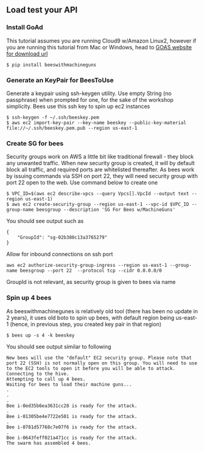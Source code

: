 ## Load test your API

### Install GoAd

This tutorial assumes you are running Cloud9 w/Amazon Linux2, however
if you are running this tutorial from Mac or Windows, head to 
[GOAS website for download url](https://goad.io/#install)


```
$ pip install beeswithmachineguns
```

### Generate an KeyPair for BeesToUse

Generate a keypair using ssh-keygen utility. Use empty String (no passphrase)
when prompted for one, for the sake of the workshop simplicity. Bees use this
ssh key to spin up ec2 instances

```
$ ssh-keygen -f ~/.ssh/beeskey.pem
$ aws ec2 import-key-pair --key-name beeskey --public-key-material file://~/.ssh/beeskey.pem.pub --region us-east-1
```
### Create SG for bees

Security groups work on AWS a little bit like traditional firewall - they
block any unwanted traffic. When new security group is created, it will by
default block all traffic, and required ports are whitelisted thereafter.
As bees work by issuing commands via SSH on port 22,  they will need security
group with port 22 open to the web. Use command below to create one

```
$ VPC_ID=$(aws ec2 describe-vpcs --query Vpcs[].VpcId --output text --region us-east-1)
$ aws ec2 create-security-group --region us-east-1 --vpc-id $VPC_ID --group-name beesgroup --description 'SG For Bees w/MachineGuns'
```

You should see output such as
```
{
    "GroupId": "sg-02b380c13a3765279"
}
```

Allow for inbound connections on ssh port

```
aws ec2 authorize-security-group-ingress --region us-east-1 --group-name beesgroup --port 22  --protocol tcp --cidr 0.0.0.0/0
```

GroupId is not relevant, as security group is given to bees via name

### Spin up 4 bees

As beeswithmachinegunes is relatively old tool (there has been no update in 2 years),
it uses old boto to spin up bees, with default region being us-east-1 (hence, in
previous step, you created key pair in that region)


```
$ bees up -s 4 -k beeskey
```

You should see output similar to following

```
New bees will use the "default" EC2 security group. Please note that port 22 (SSH) is not normally open on this group. You will need to use to the EC2 tools to open it before you will be able to attack.
Connecting to the hive.
Attempting to call up 4 bees.
Waiting for bees to load their machine guns...
.
.
.
Bee i-0ed35b6ea3631cc28 is ready for the attack.
.
Bee i-01305be4e7722e501 is ready for the attack.
.
Bee i-0781d57768c7e07f6 is ready for the attack.
.
Bee i-0643feff021a471cc is ready for the attack.
The swarm has assembled 4 bees.
```
